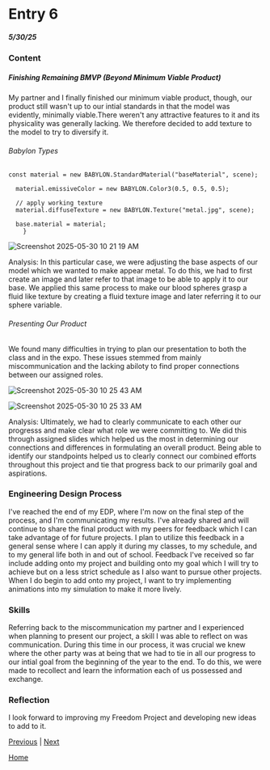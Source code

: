 # Entry 6
##### 5/30/25

### Content

##### Finishing Remaining BMVP (Beyond Minimum Viable Product)

My partner and I finally finished our minimum viable product, though, our product still wasn't up to our intial standards in that the model was evidently, minimally viable.There weren't any attractive features to it and its physicality was generally lacking. We therefore decided to add texture to the model to try to diversify it. 

###### Babylon Types

``` JS
const material = new BABYLON.StandardMaterial("baseMaterial", scene);

  material.emissiveColor = new BABYLON.Color3(0.5, 0.5, 0.5);

  // apply working texture
  material.diffuseTexture = new BABYLON.Texture("metal.jpg", scene);

  base.material = material;
    }
```

![Screenshot 2025-05-30 10 21 19 AM](https://github.com/user-attachments/assets/0a521f8b-7e25-4686-89b4-7967c56cb5d7)

Analysis: In this particular case, we were adjusting the base aspects of our model which we wanted to make appear metal. To do this, we had to first create an image and later refer to that image to be able to apply it to our base. We applied this same process to make our blood spheres grasp a fluid like texture by creating a fluid texture image and later referring it to our sphere variable. 

###### Presenting Our Product

We found many difficulties in trying to plan our presentation to both the class and in the expo. These issues stemmed from mainly miscommunication and the lacking abiloty to find proper connections between our assigned roles.

![Screenshot 2025-05-30 10 25 43 AM](https://github.com/user-attachments/assets/f772aa56-c00b-47a1-968f-eb304b54a3be)

![Screenshot 2025-05-30 10 25 33 AM](https://github.com/user-attachments/assets/42024efa-ca61-4042-aad6-fe4cb04d9d68)

Analysis: Ultimately, we had to clearly communicate to each other our progresss and make clear what role we were committing to. We did this through assigned slides which helped us the most in determining our connections and differences in formulating an overall product. Being able to identify our standpoints helped us to clearly connect our combined efforts throughout this project and tie that progress back to our primarily goal and aspirations.  
### Engineering Design Process

I've reached the end of my EDP, where I'm now on the final step of the process, and I'm communicating my results. I've already shared and will continue to share the final product with my peers for feedback which I can take advantage of for future projects. I plan to utilize this feedback in a general sense where I can apply it during my classes, to my schedule, and to my general life both in and out of school. Feedback I've received so far include adding onto my project and building onto my goal which I will try to achieve but on a less strict schedule as I also want to pursue other projects. When I do begin to add onto my project, I want to try implementing animations into my simulation to make it more lively. 

### Skills

Referring back to the miscommunication my partner and I experienced when planning to present our project, a skill I was able to reflect on was communication. During this time in our process, it was crucial we knew where the other party was at being that we had to tie in all our progress to our intial goal from the beginning of the year to the end. To do this, we were made to recollect and learn the information each of us possessed and exchange.

### Reflection

I look forward to improving my Freedom Project and developing new ideas to add to it.

[Previous](entry05.md) | [Next](entry07.md)

[Home](../README.md)
